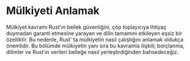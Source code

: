# Mülkiyeti Anlamak

Mülkiyet kavramı Rust'ın bellek güvenliğini, çöp toplayıcıya ihtiyaç duymadan garanti etmesine yarayan ve dilin tamamını etkileyen eşsiz bir özelliktir. Bu nedenle, Rust' ta mülkiyetin nasıl çalıştığını anlamak oldukça önemlidir. Bu bölümde mülkiyetin yanı sıra bu kavramla ilişkili; borçlanma, dilimler ve Rust'ın verileri belleğe nasıl yerleştirdiğinden bahsedeceğiz.
